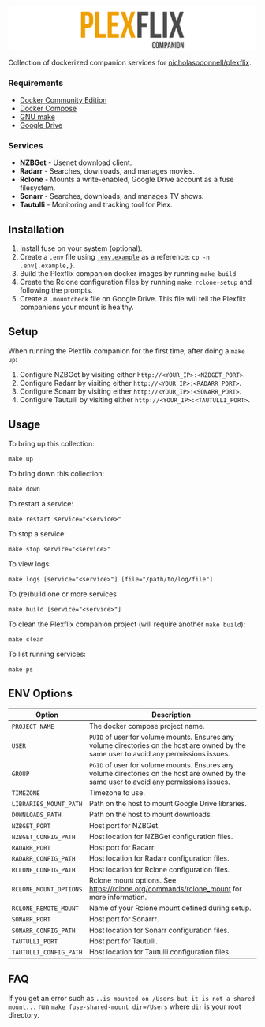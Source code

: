 <img src="logo/logo.png" />

Collection of dockerized companion services for [nicholasodonnell/plexflix](https://github.com/nicholasodonnell/plexflix).

### Requirements

- [Docker Community Edition](https://www.docker.com/community-edition)
- [Docker Compose](https://docs.docker.com/compose/)
- [GNU make](https://www.gnu.org/software/make/)
- [Google Drive](https://drive.google.com/)

### Services

- **NZBGet** - Usenet download client.
- **Radarr** - Searches, downloads, and manages movies.
- **Rclone** - Mounts a write-enabled, Google Drive account as a fuse filesystem.
- **Sonarr** - Searches, downloads, and manages TV shows.
- **Tautulli** - Monitoring and tracking tool for Plex.

## Installation

1. Install fuse on your system (optional).
2. Create a `.env` file using [`.env.example`](.env.example) as a reference: `cp -n .env{.example,}`.
3. Build the Plexflix companion docker images by running `make build`
4. Create the Rclone configuration files by running `make rclone-setup` and following the prompts.
5. Create a `.mountcheck` file on Google Drive. This file will tell the Plexflix companions your mount is healthy.

## Setup

When running the Plexflix companion for the first time, after doing a `make up`:

1. Configure NZBGet by visiting either `http://<YOUR_IP>:<NZBGET_PORT>`.
2. Configure Radarr by visiting either `http://<YOUR_IP>:<RADARR_PORT>`.
3. Configure Sonarr by visiting either `http://<YOUR_IP>:<SONARR_PORT>`.
4. Configure Tautulli by visiting either `http://<YOUR_IP>:<TAUTULLI_PORT>`.

## Usage

To bring up this collection:

```
make up
```

To bring down this collection:

```
make down
```

To restart a service:

```
make restart service="<service>"
```

To stop a service:

```
make stop service="<service>"
```

To view logs:

```
make logs [service="<service>"] [file="/path/to/log/file"]
```

To (re)build one or more services

```
make build [service="<service>"]
```

To clean the Plexflix companion project (will require another `make build`):

```
make clean
```

To list running services:

```
make ps
```

## ENV Options

| Option                                      | Description                                                                                                                                                                                                                                   |
| ------------------------------------------- | --------------------------------------------------------------------------------------------------------------------------------------------------------------------------------------------------------------------------------------------- |
| `PROJECT_NAME`                              | The docker compose project name.                                                                                                                                                                                                              |
| `USER`                                      | `PUID` of user for volume mounts. Ensures any volume directories on the host are owned by the same user to avoid any permissions issues.                                                                                                      |
| `GROUP`                                     | `PGID` of user for volume mounts. Ensures any volume directories on the host are owned by the same user to avoid any permissions issues.                                                                                                      |
| `TIMEZONE`                                  | Timezone to use.                                                                                                                                                                                                                              |
| `LIBRARIES_MOUNT_PATH`                      | Path on the host to mount Google Drive libraries.                                                                                                                                                                                             |
| `DOWNLOADS_PATH`                            | Path on the host to mount downloads.                                                                                                                                                                                                          |
| `NZBGET_PORT`                               | Host port for NZBGet.                                                                                                                                                                                                                         |
| `NZBGET_CONFIG_PATH`                        | Host location for NZBGet configuration files.                                                                                                                                                                                                 |
| `RADARR_PORT`                               | Host port for Radarr.                                                                                                                                                                                                                         |
| `RADARR_CONFIG_PATH`                        | Host location for Radarr configuration files.                                                                                                                                                                                                 |
| `RCLONE_CONFIG_PATH`                        | Host location for Rclone configuration files.                                                                                                                                                                                                 |
| `RCLONE_MOUNT_OPTIONS`                      | Rclone mount options. See https://rclone.org/commands/rclone_mount for more information.                                                                                                                                                      |
| `RCLONE_REMOTE_MOUNT`                       | Name of your Rclone mount defined during setup.                                                                                                                                                                                               |
| `SONARR_PORT`                               | Host port for Sonarrr.                                                                                                                                                                                                                        |
| `SONARR_CONFIG_PATH`                        | Host location for Sonarr configuration files.                                                                                                                                                                                                 |
| `TAUTULLI_PORT`                             | Host port for Tautulli.                                                                                                                                                                                                                       |
| `TAUTULLI_CONFIG_PATH`                      | Host location for Tautulli configuration files.                                                                                                                                                                                               |

## FAQ

If you get an error such as `..is mounted on /Users but it is not a shared mount...` run `make fuse-shared-mount dir=/Users` where `dir` is your root directory.
